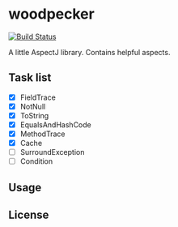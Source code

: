 # woodpecker

[![Build Status](https://travis-ci.org/FuriKuri/woodpecker.svg?branch=master)](https://travis-ci.org/FuriKuri/woodpecker)

A little AspectJ library. Contains helpful aspects.

## Task list
- [x] FieldTrace
- [x] NotNull
- [x] ToString
- [x] EqualsAndHashCode
- [x] MethodTrace
- [x] Cache
- [ ] SurroundException
- [ ] Condition

## Usage

## License
